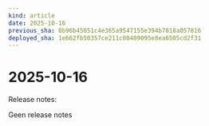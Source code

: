 ```yaml
---
kind: article
date: 2025-10-16
previous_sha: 0b96b45051c4e365a9547155e394b7818a057816
deployed_sha: 1e662fb50357ce211c00409095e8ea6505cd2f31
---
```


# 2025-10-16

Release notes:

Geen release notes
